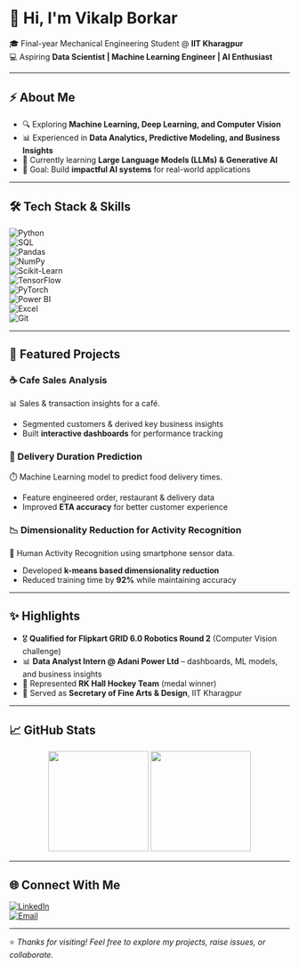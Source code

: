 # 👋 Hi, I'm Vikalp Borkar  

🎓 Final-year Mechanical Engineering Student @ **IIT Kharagpur**  
💻 Aspiring **Data Scientist | Machine Learning Engineer | AI Enthusiast**  

---

## ⚡ About Me  
- 🔍 Exploring **Machine Learning, Deep Learning, and Computer Vision**  
- 📊 Experienced in **Data Analytics, Predictive Modeling, and Business Insights**  
- 🤖 Currently learning **Large Language Models (LLMs) & Generative AI**  
- 🎯 Goal: Build **impactful AI systems** for real-world applications  

---

## 🛠️ Tech Stack & Skills  

![Python](https://img.shields.io/badge/Python-3776AB?style=for-the-badge&logo=python&logoColor=white)  
![SQL](https://img.shields.io/badge/SQL-336791?style=for-the-badge&logo=postgresql&logoColor=white)  
![Pandas](https://img.shields.io/badge/Pandas-150458?style=for-the-badge&logo=pandas&logoColor=white)  
![NumPy](https://img.shields.io/badge/Numpy-013243?style=for-the-badge&logo=numpy&logoColor=white)  
![Scikit-Learn](https://img.shields.io/badge/Scikit--Learn-F7931E?style=for-the-badge&logo=scikit-learn&logoColor=white)  
![TensorFlow](https://img.shields.io/badge/TensorFlow-FF6F00?style=for-the-badge&logo=tensorflow&logoColor=white)  
![PyTorch](https://img.shields.io/badge/PyTorch-EE4C2C?style=for-the-badge&logo=pytorch&logoColor=white)  
![Power BI](https://img.shields.io/badge/PowerBI-F2C811?style=for-the-badge&logo=powerbi&logoColor=black)  
![Excel](https://img.shields.io/badge/Excel-217346?style=for-the-badge&logo=microsoftexcel&logoColor=white)  
![Git](https://img.shields.io/badge/Git-F05032?style=for-the-badge&logo=git&logoColor=white)  

---

## 📂 Featured Projects  

### ☕ Cafe Sales Analysis  
📊 Sales & transaction insights for a café.  
- Segmented customers & derived key business insights  
- Built **interactive dashboards** for performance tracking  

### 🚚 Delivery Duration Prediction  
⏱️ Machine Learning model to predict food delivery times.  
- Feature engineered order, restaurant & delivery data  
- Improved **ETA accuracy** for better customer experience  

### 📉 Dimensionality Reduction for Activity Recognition  
🤖 Human Activity Recognition using smartphone sensor data.  
- Developed **k-means based dimensionality reduction**  
- Reduced training time by **92%** while maintaining accuracy  

---

## ✨ Highlights  
- 🎖️ **Qualified for Flipkart GRID 6.0 Robotics Round 2** (Computer Vision challenge)  
- 📊 **Data Analyst Intern @ Adani Power Ltd** – dashboards, ML models, and business insights  
- 🏑 Represented **RK Hall Hockey Team** (medal winner)  
- 🎨 Served as **Secretary of Fine Arts & Design**, IIT Kharagpur  

---

## 📈 GitHub Stats  

<p align="center">
  <img src="https://github-readme-stats.vercel.app/api?username=vikalpborkar&show_icons=true&theme=tokyonight" height="180px"/>
  <img src="https://github-readme-stats.vercel.app/api/top-langs/?username=vikalpborkar&layout=compact&theme=tokyonight" height="180px"/>
</p>  

---

## 🌐 Connect With Me  

[![LinkedIn](https://img.shields.io/badge/LinkedIn-0A66C2?style=for-the-badge&logo=linkedin&logoColor=white)](https://www.linkedin.com/)  
[![Email](https://img.shields.io/badge/Email-D14836?style=for-the-badge&logo=gmail&logoColor=white)](mailto:your-email@example.com)  

---

⭐️ *Thanks for visiting! Feel free to explore my projects, raise issues, or collaborate.*
